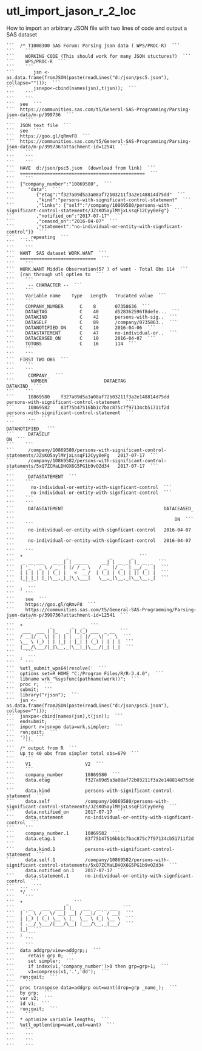 # utl_import_jason_r_2_loc
How to import an arbitrary JSON file with two lines of code and output a SAS dataset

    ```  /* T1008300 SAS Forum: Parsing json data ( WPS/PROC-R)  ```
    ```    ```
    ```    WORKING CODE (This should work for many JSON stuctures?)  ```
    ```    WPS/PROC-R  ```
    ```    ```
    ```       jsn <- as.data.frame(fromJSON(paste(readLines("d:/json/psc5.json"), collapse="")));  ```
    ```       jsnxpo<-cbind(names(jsn),t(jsn));  ```
    ```    ```
    ```    ```
    ```  see  ```
    ```  https://communities.sas.com/t5/General-SAS-Programming/Parsing-json-data/m-p/399736  ```
    ```    ```
    ```  JSON text file  ```
    ```  see  ```
    ```  https://goo.gl/qRmvF8  ```
    ```  https://communities.sas.com/t5/General-SAS-Programming/Parsing-json-data/m-p/399736?attachment-id=12541  ```
    ```    ```
    ```    ```
    ```    ```
    ```  HAVE  d:/json/psc5.json  (download from link)  ```
    ```  ==============================================  ```
    ```    ```
    ```  {"company_number":"10869580",  ```
    ```     "data":  ```
    ```        {"etag":"f327a09d5a3a08af72b03211f3a2e148814d75dd"  ```
    ```        ,"kind":"persons-with-significant-control-statement"  ```
    ```        ,"links": {"self":"/company/10869580/persons-with-significant-control-statements/JZsKO5aylMYjxLssqF12Cyy0eFg"}  ```
    ```        ,"notified_on":"2017-07-17"  ```
    ```        ,"ceased_on":"2016-04-07"  ```
    ```        ,"statement":"no-individual-or-entity-with-signficant-control"}}  ```
    ```  ... repeating  ```
    ```    ```
    ```    ```
    ```  WANT  SAS dataset WORK.WANT  ```
    ```  ============================  ```
    ```    ```
    ```  WORK.WANT Middle Observation(57 ) of want - Total Obs 114  ```
    ```  (ran through utl_optlen to  ```
    ```    ```
    ```     -- CHARACTER --  ```
    ```    ```
    ```    Variable name    Type   Length   Trucated value  ```
    ```    ```
    ```    COMPANY_NUMBER      C    8       07358636  ```
    ```    DATAETAG            C    40      d528362596f8defe...  ```
    ```    DATAKIND            C    42      persons-with-sig..  ```
    ```    DATASELF            C    89      /company/0735863..  ```
    ```    DATANOTIFIED_ON     C    10      2016-04-06  ```
    ```    DATASTATEMENT       C    47      no-individual-or..  ```
    ```    DATACEASED_ON       C    10      2016-04-07  ```
    ```    TOTOBS              C    16      114  ```
    ```    ```
    ```    ```
    ```  FIRST TWO OBS  ```
    ```    ```
    ```    ```
    ```     COMPANY_  ```
    ```      NUMBER                     DATAETAG                                     DATAKIND  ```
    ```    ```
    ```     10869580    f327a09d5a3a08af72b03211f3a2e148814d75dd    persons-with-significant-control-statement  ```
    ```     10869582    83f75b47516bb1c7bac875c7f97134cb51711f2d    persons-with-significant-control-statement  ```
    ```     ...  ```
    ```                                                                                              DATANOTIFIED_  ```
    ```     DATASELF                                                                                       ON  ```
    ```    ```
    ```     /company/10869580/persons-with-significant-control-statements/JZsKO5aylMYjxLssqF12Cyy0eFg   2017-07-17  ```
    ```     /company/10869582/persons-with-significant-control-statements/5xQ7ZCMaLDHOX6G5PG1b9vOZd34   2017-07-17  ```
    ```    ```
    ```     DATASTATEMENT  ```
    ```    ```
    ```      no-individual-or-entity-with-signficant-control  ```
    ```      no-individual-or-entity-with-signficant-control  ```
    ```    ```
    ```    ```
    ```     DATASTATEMENT                                     DATACEASED_  ```
    ```                                                           ON  ```
    ```    ```
    ```     no-individual-or-entity-with-signficant-control   2016-04-07  ```
    ```     no-individual-or-entity-with-signficant-control   2016-04-07  ```
    ```    ```
    ```  *                _               _       _  ```
    ```   _ __ ___   __ _| | _____     __| | __ _| |_ __ _  ```
    ```  | '_ ` _ \ / _` | |/ / _ \   / _` |/ _` | __/ _` |  ```
    ```  | | | | | | (_| |   <  __/  | (_| | (_| | || (_| |  ```
    ```  |_| |_| |_|\__,_|_|\_\___|   \__,_|\__,_|\__\__,_|  ```
    ```    ```
    ```  ;  ```
    ```    ```
    ```    see  ```
    ```    https://goo.gl/qRmvF8  ```
    ```    https://communities.sas.com/t5/General-SAS-Programming/Parsing-json-data/m-p/399736?attachment-id=12541  ```
    ```    ```
    ```  *          _       _   _  ```
    ```   ___  ___ | |_   _| |_(_) ___  _ __  ```
    ```  / __|/ _ \| | | | | __| |/ _ \| '_ \  ```
    ```  \__ \ (_) | | |_| | |_| | (_) | | | |  ```
    ```  |___/\___/|_|\__,_|\__|_|\___/|_| |_|  ```
    ```    ```
    ```  ;  ```
    ```    ```
    ```  %utl_submit_wps64(resolve('  ```
    ```  options set=R_HOME "C:/Program Files/R/R-3.4.0";  ```
    ```  libname wrk "%sysfunc(pathname(work))";  ```
    ```  proc r;  ```
    ```  submit;  ```
    ```  library("rjson");  ```
    ```  jsn <- as.data.frame(fromJSON(paste(readLines("d:/json/psc5.json"), collapse="")));  ```
    ```  jsnxpo<-cbind(names(jsn),t(jsn));  ```
    ```  endsubmit;  ```
    ```  import r=jsnxpo data=wrk.simpler;  ```
    ```  run;quit;  ```
    ```  '));  ```
    ```    ```
    ```  /* output from R  ```
    ```  Up to 40 obs from simpler total obs=679  ```
    ```    ```
    ```    V1                    V2  ```
    ```    ```
    ```    company_number        10869580  ```
    ```    data.etag             f327a09d5a3a08af72b03211f3a2e148814d75dd  ```
    ```    data.kind             persons-with-significant-control-statement  ```
    ```    data.self             /company/10869580/persons-with-significant-control-statements/JZsKO5aylMYjxLssqF12Cyy0eFg  ```
    ```    data.notified_on      2017-07-17  ```
    ```    data.statement        no-individual-or-entity-with-signficant-control  ```
    ```    ```
    ```    company_number.1      10869582  ```
    ```    data.etag.1           83f75b47516bb1c7bac875c7f97134cb51711f2d  ```
    ```    data.kind.1           persons-with-significant-control-statement  ```
    ```    data.self.1           /company/10869582/persons-with-significant-control-statements/5xQ7ZCMaLDHOX6G5PG1b9vOZd34  ```
    ```    data.notified_on.1    2017-07-17  ```
    ```    data.statement.1      no-individual-or-entity-with-signficant-control  ```
    ```  ...  ```
    ```  */  ```
    ```    ```
    ```  *                _  ```
    ```   _ __   ___  ___| |_   ___  __ _ ___  ```
    ```  | '_ \ / _ \/ __| __| / __|/ _` / __|  ```
    ```  | |_) | (_) \__ \ |_  \__ \ (_| \__ \  ```
    ```  | .__/ \___/|___/\__| |___/\__,_|___/  ```
    ```  |_|  ```
    ```  ;  ```
    ```    ```
    ```    ```
    ```  data addgrp/view=addgrp;;  ```
    ```     retain grp 0;  ```
    ```     set simpler;  ```
    ```     if index(v1,'company_number')>0 then grp=grp+1;  ```
    ```     v1=compress(v1,'.','dd');  ```
    ```  run;quit;  ```
    ```    ```
    ```  proc transpose data=addgrp out=want(drop=grp _name_);  ```
    ```  by grp;  ```
    ```  var v2;  ```
    ```  id v1;  ```
    ```  run;quit;  ```
    ```    ```
    ```  * optimize variable lengths;  ```
    ```  %utl_optlen(inp=want,out=want)  ```
    ```    ```
    ```    ```
    ```    ```
    ```    ```

